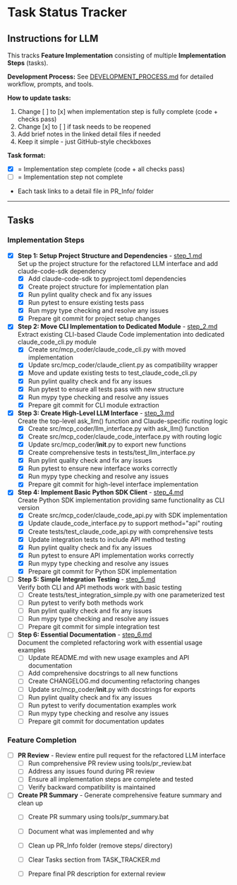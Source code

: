 # Task Status Tracker

## Instructions for LLM

This tracks **Feature Implementation** consisting of multiple **Implementation Steps** (tasks).

**Development Process:** See [DEVELOPMENT_PROCESS.md](./DEVELOPMENT_PROCESS.md) for detailed workflow, prompts, and tools.

**How to update tasks:**
1. Change [ ] to [x] when implementation step is fully complete (code + checks pass)
2. Change [x] to [ ] if task needs to be reopened
3. Add brief notes in the linked detail files if needed
4. Keep it simple - just GitHub-style checkboxes

**Task format:**
- [x] = Implementation step complete (code + all checks pass)
- [ ] = Implementation step not complete
- Each task links to a detail file in PR_Info/ folder

---

## Tasks

### Implementation Steps

- [x] **Step 1: Setup Project Structure and Dependencies** - [step_1.md](steps/step_1.md)  
  Set up the project structure for the refactored LLM interface and add claude-code-sdk dependency
  - [x] Add claude-code-sdk to pyproject.toml dependencies
  - [x] Create project structure for implementation plan
  - [x] Run pylint quality check and fix any issues
  - [x] Run pytest to ensure existing tests pass
  - [x] Run mypy type checking and resolve any issues
  - [x] Prepare git commit for project setup changes

- [x] **Step 2: Move CLI Implementation to Dedicated Module** - [step_2.md](steps/step_2.md)  
  Extract existing CLI-based Claude Code implementation into dedicated claude_code_cli.py module
  - [x] Create src/mcp_coder/claude_code_cli.py with moved implementation
  - [x] Update src/mcp_coder/claude_client.py as compatibility wrapper
  - [x] Move and update existing tests to test_claude_code_cli.py
  - [x] Run pylint quality check and fix any issues
  - [x] Run pytest to ensure all tests pass with new structure
  - [x] Run mypy type checking and resolve any issues
  - [x] Prepare git commit for CLI module extraction

- [x] **Step 3: Create High-Level LLM Interface** - [step_3.md](steps/step_3.md)  
  Create the top-level ask_llm() function and Claude-specific routing logic
  - [x] Create src/mcp_coder/llm_interface.py with ask_llm() function
  - [x] Create src/mcp_coder/claude_code_interface.py with routing logic
  - [x] Update src/mcp_coder/__init__.py to export new functions
  - [x] Create comprehensive tests in tests/test_llm_interface.py
  - [x] Run pylint quality check and fix any issues
  - [x] Run pytest to ensure new interface works correctly
  - [x] Run mypy type checking and resolve any issues
  - [x] Prepare git commit for high-level interface implementation

- [x] **Step 4: Implement Basic Python SDK Client** - [step_4.md](steps/step_4.md)  
  Create Python SDK implementation providing same functionality as CLI version
  - [x] Create src/mcp_coder/claude_code_api.py with SDK implementation
  - [x] Update claude_code_interface.py to support method="api" routing
  - [x] Create tests/test_claude_code_api.py with comprehensive tests
  - [x] Update integration tests to include API method testing
  - [x] Run pylint quality check and fix any issues
  - [x] Run pytest to ensure API implementation works correctly
  - [x] Run mypy type checking and resolve any issues
  - [x] Prepare git commit for Python SDK implementation

- [ ] **Step 5: Simple Integration Testing** - [step_5.md](steps/step_5.md)  
  Verify both CLI and API methods work with basic testing
  - [ ] Create tests/test_integration_simple.py with one parameterized test
  - [ ] Run pytest to verify both methods work
  - [ ] Run pylint quality check and fix any issues
  - [ ] Run mypy type checking and resolve any issues
  - [ ] Prepare git commit for simple integration test

- [ ] **Step 6: Essential Documentation** - [step_6.md](steps/step_6.md)  
  Document the completed refactoring work with essential usage examples
  - [ ] Update README.md with new usage examples and API documentation
  - [ ] Add comprehensive docstrings to all new functions
  - [ ] Create CHANGELOG.md documenting refactoring changes
  - [ ] Update src/mcp_coder/__init__.py with docstrings for exports
  - [ ] Run pylint quality check and fix any issues
  - [ ] Run pytest to verify documentation examples work
  - [ ] Run mypy type checking and resolve any issues
  - [ ] Prepare git commit for documentation updates

### Feature Completion

- [ ] **PR Review** - Review entire pull request for the refactored LLM interface  
  - [ ] Run comprehensive PR review using tools/pr_review.bat
  - [ ] Address any issues found during PR review
  - [ ] Ensure all implementation steps are complete and tested
  - [ ] Verify backward compatibility is maintained

- [ ] **Create PR Summary** - Generate comprehensive feature summary and clean up  
  - [ ] Create PR summary using tools/pr_summary.bat
  - [ ] Document what was implemented and why
  - [ ] Clean up PR_Info folder (remove steps/ directory)
  - [ ] Clear Tasks section from TASK_TRACKER.md
  - [ ] Prepare final PR description for external review

